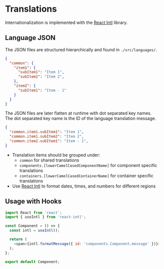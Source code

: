 # Translations

Internationalization is implemented with the [React Intl](https://github.com/yahoo/react-intl)
library.

## Language JSON

The JSON files are structured hierarchically and found in `./src/languages/`.

```json
{
  "common": {
    "item1": {
      "subItem1": "Item 1",
      "subItem2": "Item 2",
    },
    "item2": {
      "subItem1": "Item - 1"
    }
  }
}
```

The JSON files are later flatten at runtime with dot separated key names.
The dot separated key name is the ID of the language translation message.

```json
{
  "common.item1.subItem1": "Item 1",
  "common.item1.subItem2": "Item 2",
  "common.item2.subItem1": "Item - 1",
}
```

- Translation items should be grouped under:
  - `common` for shared translations
  - `components.[lowerCamelCasedComponentName]` for component specific translations
  - `containers.[lowerCamelCasedContainerName]` for container specific translations
- Use [React Intl](https://formatjs.io/docs/react-intl/api) to format dates, times, and numbers for different regions

## Usage with Hooks

```js
import React from 'react';
import { useIntl } from 'react-intl';

const Component = () => {
  const intl = useIntl();

  return (
    <span>{intl.formatMessage({ id: 'components.Component.message' })}<span/>
  );
};

export default Component;
```

